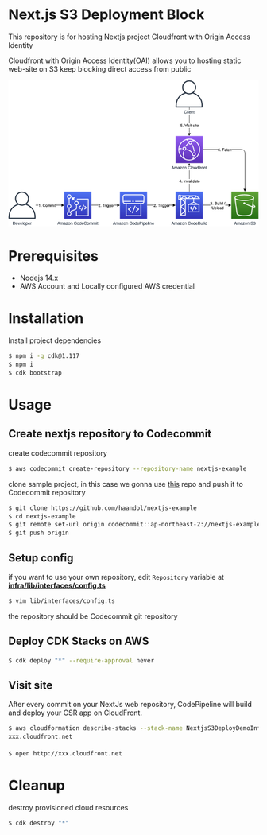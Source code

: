 # Next.js S3 Deployment Block

This repository is for hosting Nextjs project Cloudfront with Origin Access Identity

Cloudfront with Origin Access Identity(OAI) allows you to hosting static web-site on S3 keep blocking direct access from public

<img src="img/architecture.png" />

# Prerequisites

- Nodejs 14.x
- AWS Account and Locally configured AWS credential

# Installation

Install project dependencies

```bash
$ npm i -g cdk@1.117
$ npm i
$ cdk bootstrap
```

# Usage

## Create nextjs repository to Codecommit

create codecommit repository

```bash
$ aws codecommit create-repository --repository-name nextjs-example
```

clone sample project, in this case we gonna use [this](https://github.com/haandol/nextjs-example) repo and push it to Codecommit repository

```bash
$ git clone https://github.com/haandol/nextjs-example
$ cd nextjs-example
$ git remote set-url origin codecommit::ap-northeast-2://nextjs-example
$ git push origin
```

## Setup config

if you want to use your own repository, edit `Repository` variable at [**infra/lib/interfaces/config.ts**](lib/interfaces/config.ts)

```bash
$ vim lib/interfaces/config.ts
```

the repository should be Codecommit git repository

## Deploy CDK Stacks on AWS

```bash
$ cdk deploy "*" --require-approval never
```

## Visit site

After every commit on your NextJs web repository, CodePipeline will build and deploy your CSR app on CloudFront.

```bash
$ aws cloudformation describe-stacks --stack-name NextjsS3DeployDemoInfraStack --query "Stacks[0].Outputs[?ExportName=='NextjsS3DeployDemoDistDomainName'].OutputValue" --output text
xxx.cloudfront.net

$ open http://xxx.cloudfront.net
```

# Cleanup

destroy provisioned cloud resources

```bash
$ cdk destroy "*"
```
